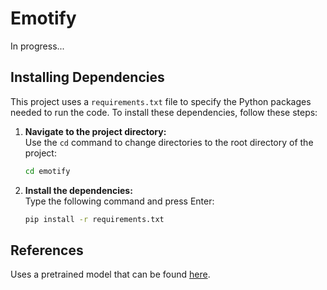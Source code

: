 # Emotify
In progress...

## Installing Dependencies
This project uses a `requirements.txt` file to specify the Python packages needed to run the code. To install these dependencies, follow these steps:
1. **Navigate to the project directory:**  
   Use the `cd` command to change directories to the root directory of the project:

    ```bash
    cd emotify
    ```
2. **Install the dependencies:**  
   Type the following command and press Enter:

   ```bash
   pip install -r requirements.txt
   ```

## References
Uses a pretrained model that can be found [here](https://github.com/justinshenk/fer).